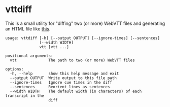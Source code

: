 # vttdiff

This is a small utility for "diffing" two (or more) WebVTT files and generating an HTML file like [this].
 
```
usage: vttdiff [-h] [--output OUTPUT] [--ignore-times] [--sentences]
               [--width WIDTH]
               vtt [vtt ...]

positional arguments:
  vtt              The path to two (or more) WebVTT files

options:
  -h, --help       show this help message and exit
  --output OUTPUT  Write output to this file path
  --ignore-times   Ignore cue times in the diff
  --sentences      Reorient lines as sentences
  --width WIDTH    The default width (in characters) of each transcript in the
                   diff
```



[this]: https://edsu.github.com/vttdiff/
